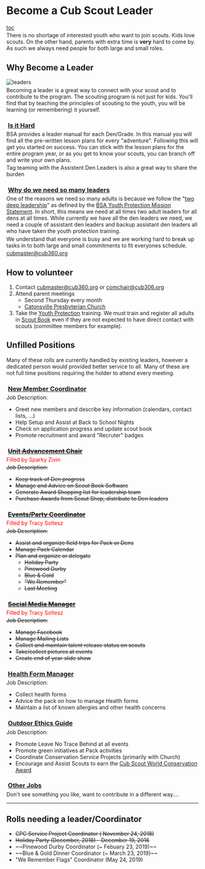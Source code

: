 # Become a Cub Scout Leader #

<style>
main h2 {border-bottom:1px black solid;}
h3{margin-bottom:0.25em;margin-left:0.25em;text-decoration:underline;}
p{margin-bottom:0.25em;margin-top:0.25em;}
main p img[alt="Tigers"]
{
    float:inherit;
    clear:both;
    width:75vw;
    height:inherit;
}
main p img[alt="leaders"]
{
    width:10em;
}
h2 {clear:both;}

</style>

[toc](toc)

There is no shortage of interested youth who want to join scouts. Kids love scouts. On the other hand, parents with extra time is **very** hard to come by. As such we always need people for both large and small roles.

## <i class="fas fa-hands-helping"></i> Why Become a Leader ##
![leaders][leaderflag]

Becoming a leader is a great way to connect with your scout and to contribute to the program. The scouting program is not just for kids. You'll find that by teaching the principles of scouting to the youth, you will be learning (or remembering) it yourself.

### <i class="fas fa-people-carry"></i> Is it Hard ###
BSA provides a leader manual for each Den/Grade. In this manual you will find all the pre-written lesson plans for every "adventure". Following this will get you started on success. You can stick with the lesson plans for the entire program year, or as you get to know your scouts, you can branch off and write your own plans.

Tag teaming with the Assistent Den Leaders is also a great way to share the burden

### <i class="fas fa-users"></i> Why do we need so many leaders ###

One of the reasons we need so many adults is because we follow the "[two deep leadership][two_deep]" as defined by the [BSA Youth Protection Mission Statement](https://www.scouting.org/training/youth-protection/). In short, this means we need at all times two adult leaders for all dens at all times. While currently we have all the den leaders we need, we need a couple of assistant den leaders and backup assistant den leaders all who have taken the youth protection training.

We understand that everyone is busy and we are working hard to break up tasks in to both large and small commitments to fit everyones schedule.

[cubmaster@cub360.org](mailto:cubmaster@cub360.org)

## <i class="fas fa-sign-in-alt"></i> How to volunteer ##

1. Contact [cubmaster@cub360.org](mailto:cubmaster@cub360.org) or [comchair@cub306.org](mailto:comchair@cub306.org)
1. Attend parent meetings
	* Second Thursday every month
	* [Catonsville Presbyterian Church](http://www.catonsvillepresb.org/)
1. Take the [Youth Protection](https://www.scouting.org/training/youth-protection/) training. We must train and register all adults in [Scout Book](https://www.scoutbook.com) even if they are not expected to have direct contact with scouts (committee members for example).

## <i class="fas fa-binoculars"></i> Unfilled Positions ##
Many of these rolls are currently handled by existing leaders, however a
dedicated person would provided better service to all. Many of these are not
full time positions requiring the holder to attend every meeting.

### <i class="fas fa-user-plus"></i> New Member Coordinator ###
Job Description:

* Greet new members and describe key information (calendars, contact lists, ...)
* Help Setup and Assist at Back to School Nights
* Check on application progress and update scout book
* Promote recruitment and award "Recruter" badges

### <i class="far fa-check-square"></i> ~~<i class="fas fa-medal"></i> Unit Advancement Chair~~ ###

<span style="color:red">Filled by Sparky Zivin</span>

~~Job Description:~~

* ~~Keep track of Den progress~~
* ~~Manage and Advice on Scout Book Software~~
* ~~Generate Award Shopping list for leadership team~~
* ~~Purchase Awards from Scout Shop, distribute to Den leaders~~

### <i class="far fa-check-square"></i> ~~<i class="fas fa-calendar-alt"></i> Events/Party Coordinator~~ ###
<span style="color:red">Filled by Tracy Soltesz</span>

~~Job Description:~~

* ~~Assist and organize field trips for Pack or Dens~~
* ~~Manage Pack Calendar~~
* ~~Plan and organize or delegate~~
    * ~~Holiday Party~~
    * ~~Pinewood Durby~~
    * ~~Blue & Gold~~
    * ~~"We Remember"~~
    * ~~Last Meeting~~

### <i class="far fa-check-square"></i> ~~Social Media Manager~~ ###
<span style="color:red">Filled by Tracy Soltesz</span>

~~Job Description:~~

* ~~Manage Facebook~~
* ~~Manage Mailing Lists~~
* ~~Collect and maintain talent release status on scouts~~
* ~~Take/collect pictures at events~~
* ~~Create end of year slide show~~

### <i class="fas fa-user-md"></i> Health Form Manager ###
Job Description:

* Collect health forms
* Advice the pack on how to manage Health forms
* Maintain a list of known allergies and other health concerns

### <i class="fas fa-leaf"></i> Outdoor Ethics Guide ###
<!--Global warming and environmental change will impact the youth more than adults.
Help focus scouts on positive age appropriate actions that can be taken to protect
the environment, fight global warming, and disseminate knowledge amongst their
peers. Many of todays youth want to take action for the environment but do not
know how to start. BSA is uniquely positioned to create future leaders
and it is up to us to guide them on their path.-->

Job Description:

* Promote Leave No Trace Behind at all events
* Promote green initiatives at Pack activities
* Coordinate Conservation Service Projects (primarily with Church)
* Encourage and Assist Scouts to earn the [Cub Scout World Conservation Award][cons_award_req]

### Other Jobs ###

Don't see something you like, want to contribute in a different way....

----

## Rolls needing a leader/Coordinator ##

* ~~CPC Service Project Coordinator ( November 24, 2018)~~
* ~~Holiday Party (December, 2018) - December 19, 2018~~
* ~~Pinewood Durby Coordinator (~ Febuary 23, 2019)~~
* ~~Blue & Gold Dinner Coordinator (~ March 23, 2019)~~
* "We Remember Flags" Coordinator (May 24, 2019)

[cons_award_req]: https://filestore.scouting.org/filestore/cubscouts/pdf/512-036_WB.pdf
[two_deep]: https://scoutingwire.org/marketing-and-membership-hub/social-media/youthprotection/ (Two Deep Leadership)

[tigers]: /events/2018_2019/blue-and-gold/slides/tigers.jpg "Tigers"
[leaderflag]: /events/2018_2019/blue-and-gold/slides/leaderflags1.jpg "Leaders Hoisting Pack Flag"

[sln]: /images/shields/lion.png "Lions logo"
[str]: /images/shields/tiger.png "Tigers logo"
[swf]: /images/shields/wolf.png "Wolf logo"
[sbr]: /images/shields/bear.png "Bear Logo"
[sws]: /images/shields/webelos.png "Webelos Logo"

